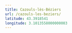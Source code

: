 ```yaml
---
title: Cazouls-lès-Béziers
url: /cazouls-les-beziers/
latitude: 43.3918541
longitude: 3.1013558000000003
---
```


